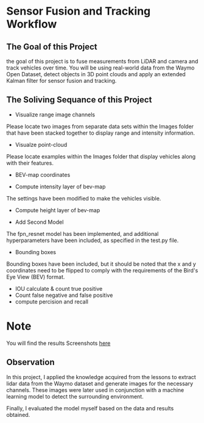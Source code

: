 # Sensor Fusion and Tracking Workflow

## The Goal of this Project

the goal of this project is to fuse measurements from LiDAR and camera and track vehicles over time. You will be using real-world data from the Waymo Open Dataset, detect objects in 3D point clouds and apply an extended Kalman filter for sensor fusion and tracking.

## The Soliving Sequance of this Project
* Visualize range image channels
 
Please locate two images from separate data sets within the Images folder that have been stacked together to display range and intensity information.

* Visualze point-cloud
 
Please locate examples within the Images folder that display vehicles along with their features.

* BEV-map coordinates

* Compute intensity layer of bev-map

The settings have been modified to make the vehicles visible.

* Compute height layer of bev-map

* Add Second Model

The fpn_resnet model has been implemented, and additional hyperparameters have been included, as specified in the test.py file.

* Bounding boxes

Bounding boxes have been included, but it should be noted that the x and y coordinates need to be flipped to comply with the requirements of the Bird's Eye View (BEV) format.

* IOU calculate & count true positive
* Count false negative and false positive
* compute percision and recall

# Note
You will find the results Screenshots [here](https://github.com/omarehab696/Sensor_Fusion_and_Tracking/tree/main/Results)

## Observation


In this project, I applied the knowledge acquired from the lessons to extract lidar data from the Waymo dataset and generate images for the necessary channels. These images were later used in conjunction with a machine learning model to detect the surrounding environment.

Finally, I evaluated the model myself based on the data and results obtained.
